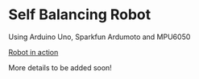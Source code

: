 # Self Balancing Robot
Using Arduino Uno, Sparkfun Ardumoto and MPU6050

[Robot in action](https://www.youtube.com/watch?v=jtYRdbjRSvw)

More details to be added soon!
